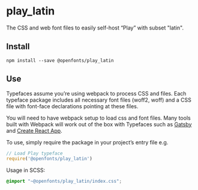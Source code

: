 
# play_latin

The CSS and web font files to easily self-host “Play” with subset "latin".

## Install

`npm install --save @openfonts/play_latin`

## Use

Typefaces assume you’re using webpack to process CSS and files. Each typeface
package includes all necessary font files (woff2, woff) and a CSS file with
font-face declarations pointing at these files.

You will need to have webpack setup to load css and font files. Many tools built
with Webpack will work out of the box with Typefaces such as [Gatsby](https://github.com/gatsbyjs/gatsby)
and [Create React App](https://github.com/facebookincubator/create-react-app).

To use, simply require the package in your project’s entry file e.g.

```javascript
// Load Play typeface
require('@openfonts/play_latin')
```

Usage in SCSS:
```scss
@import "~@openfonts/play_latin/index.css";
```
